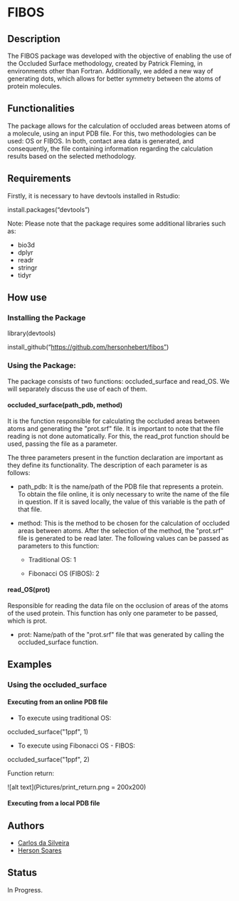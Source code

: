 # FIBOS
## Description
The FIBOS package was developed with the objective of enabling the use of the Occluded Surface methodology, created by Patrick Fleming, in environments other than Fortran. Additionally, we added a new way of generating dots, which allows for better symmetry between the atoms of protein molecules.
## Functionalities
The package allows for the calculation of occluded areas between atoms of a molecule, using an input PDB file. For this, two methodologies can be used: OS or FIBOS. In both, contact area data is generated, and consequently, the file containing information regarding the calculation results based on the selected methodology.
## Requirements
Firstly, it is necessary to have devtools installed in Rstudio:

install.packages(“devtools”)

Note: Please note that the package requires some additional libraries such as:
  * bio3d
  * dplyr
  * readr
  * stringr
  * tidyr

## How use
### Installing the Package

library(devtools)

install_github(“https://github.com/hersonhebert/fibos”)
### Using the Package:

The package consists of two functions: occluded_surface and read_OS. We will separately discuss the use of each of them.

#### occluded_surface(path_pdb, method)

It is the function responsible for calculating the occluded areas between atoms and generating the "prot.srf" file. It is important to note that the file reading is not done automatically. For this, the read_prot function should be used, passing the file as a parameter.

The three parameters present in the function declaration are important as they define its functionality. The description of each parameter is as follows:

- path_pdb: It is the name/path of the PDB file that represents a protein. To obtain the file online, it is only necessary to write the name of the file in question. If it is saved locally, the value of this variable is the path of that file.

- method: This is the method to be chosen for the calculation of occluded areas between atoms. After the selection of the method, the "prot.srf" file is generated to be read later. The following values can be passed as parameters to this function:

  - Traditional OS: 1

  - Fibonacci OS (FIBOS): 2

#### read_OS(prot)

Responsible for reading the data file on the occlusion of areas of the atoms of the used protein. This function has only one parameter to be passed, which is prot.

  - prot: Name/path of the "prot.srf" file that was generated by calling the occluded_surface function.

## Examples

### Using the occluded_surface

#### Executing from an online PDB file
* To execute using traditional OS:

occluded_surface("1ppf", 1)

* To execute using Fibonacci OS - FIBOS:

occluded_surface("1ppf", 2)

Function return:

![alt text](Pictures/print_return.png = 200x200)

#### Executing from a local PDB file

## Authors

- [Carlos da Silveira](https://github.com/profcaveira)
- [Herson Soares](https://github.com/hersonhebert)

## Status
In Progress.
